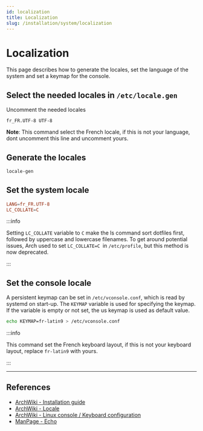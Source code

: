 ```yaml
---
id: localization
title: Localization
slug: /installation/system/localization
---
```


<head>
  <title>System localization | Arcadia</title>
</head>

# Localization

This page describes how to generate the locales, set the language of the system and set a keymap for the console.

## Select the needed locales in `/etc/locale.gen`

Uncomment the needed locales

```
fr_FR.UTF-8 UTF-8
```

**Note**: This command select the French locale, if this is not your language, dont uncomment this line and uncomment yours.
 
## Generate the locales

``` bash
locale-gen
```

## Set the system locale

``` conf title="/etc/locale.conf"
LANG=fr_FR.UTF-8
LC_COLLATE=C
```

:::info

Setting `LC_COLLATE` variable to `C` make the ls command sort dotfiles first, followed by uppercase and lowercase filenames. To get around potential issues, Arch used to set `LC_COLLATE=C `in `/etc/profile`, but this method is now deprecated.

:::

## Set the console locale

A persistent keymap can be set in `/etc/vconsole.conf`, which is read by systemd on start-up. The `KEYMAP` variable is used for specifying the keymap. If the variable is empty or not set, the us keymap is used as default value.

``` bash
echo KEYMAP=fr-latin9 > /etc/vconsole.conf
```

:::info

This command set the French keyboard layout, if this is not your keyboard layout, replace `fr-latin9` with yours.

:::

---

## References

- [ArchWiki - Installation guide](https://wiki.archlinux.org/index.php/Installation_guide#Localization)
- [ArchWiki - Locale](https://wiki.archlinux.org/index.php/Locale)
- [ArchWiki - Linux console / Keyboard configuration](https://wiki.archlinux.org/index.php/Linux_console/Keyboard_configuration)
- [ManPage - Echo](https://jlk.fjfi.cvut.cz/arch/manpages/man/core/coreutils/echo.1.en)